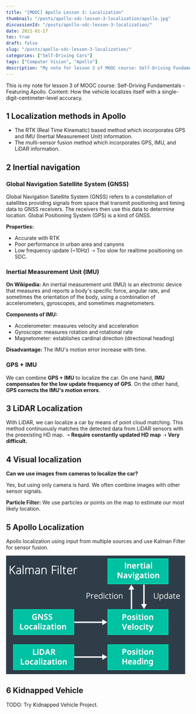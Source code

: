 ```yaml
---
title: "[MOOC] Apollo Lesson 3: Localization"
thumbnail: "/posts/apollo-sdc-lesson-3-localization/apollo.jpg"
discussionId: "/posts/apollo-sdc-lesson-3-localization/"
date: 2021-01-27
toc: true
draft: false
slug: "/posts/apollo-sdc-lesson-3-localization/"
categories: ["Self-Driving Cars"]
tags: ["Computer Vision", "Apollo"]
description: "My note for lesson 3 of MOOC course: Self-Driving Fundamentals - Featuring Apollo. Content: How the vehicle localizes itself with a single-digit-centimeter-level accuracy."
---
```


This is my note for lesson 3 of MOOC course: Self-Driving Fundamentals - Featuring Apollo. Content: How the vehicle localizes itself with a single-digit-centimeter-level accuracy.


## 1 Localization methods in Apollo

- The RTK (Real Time Kinematic) based method which incorporates GPS and IMU (Inertial Measurement Unit) information.
- The multi-sensor fusion method which incorporates GPS, IMU, and LiDAR information.

## 2 Inertial navigation

### Global Navigation Satellite System (GNSS)

Global Navigation Satellite System (GNSS) refers to a constellation of satellites providing signals from space that transmit positioning and timing data to GNSS receivers. The receivers then use this data to determine location. Global Positioning System (GPS) is a kind of GNSS.

**Properties:**
- Accurate with RTK
- Poor performance in urban area and canyons
- Low frequency update (~10Hz) ➝ Too slow for realtime positioning on SDC.


### Inertial Measurement Unit (IMU)

**On Wikipedia:**
An inertial measurement unit (IMU) is an electronic device that measures and reports a body's specific force, angular rate, and sometimes the orientation of the body, using a combination of accelerometers, gyroscopes, and sometimes magnetometers.

**Components of IMU:**
- Accelerometer: measures velocity and acceleration
- Gyroscope: measures rotation and rotational rate
- Magnetometer: establishes cardinal direction (directional heading)

**Disadvantage:** The IMU's motion error increase with time.

### GPS + IMU

We can combine **GPS + IMU** to localize the car. On one hand, **IMU compensates for the low update frequency of GPS**. On the other hand, **GPS corrects the IMU's motion errors**.

## 3 LiDAR Localization

With LiDAR, we can localize a car by means of point cloud matching. This method continuously matches the detected data from LiDAR sensors with the preexisting HD map. ➝ **Require constantly updated HD map** ➝ **Very difficult.**

## 4 Visual localization

**Can we use images from cameras to localize the car?**

Yes, but using only camera is hard. We often combine images with other sensor signals.

**Particle Filter:** We use particles or points on the map to estimate our most likely location.

## 5 Apollo Localization

Apollo localization using input from multiple sources and use Kalman Filter for sensor fusion.

![Sensor fusion for localization](sensor-fusion-with-km.png)

## 6 Kidnapped Vehicle

TODO: Try Kidnapped Vehicle Project.


